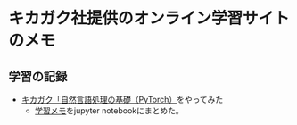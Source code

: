 # キカガク社提供のオンライン学習サイトのメモ

## 学習の記録

* [キカガク「自然言語処理の基礎（PyTorch）](https://www.kikagaku.ai/tutorial/basic_of_nlp)をやってみた
  - [学習メモ](./nlp.ipynb)をjupyter notebookにまとめた。

